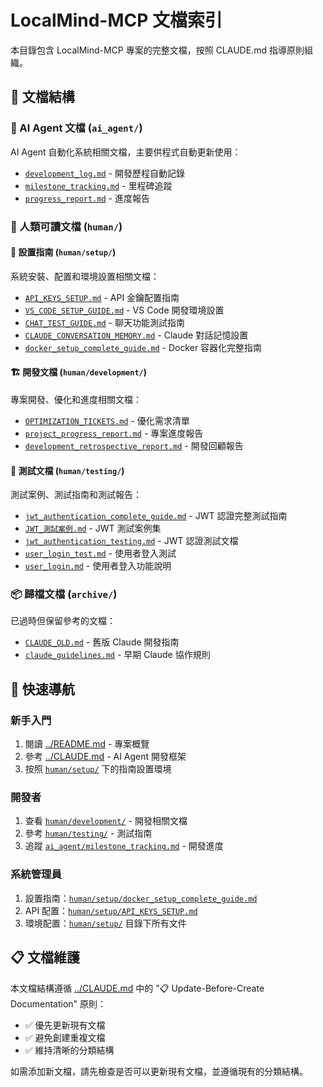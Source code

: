 # LocalMind-MCP 文檔索引

本目錄包含 LocalMind-MCP 專案的完整文檔，按照 CLAUDE.md 指導原則組織。

## 📁 文檔結構

### 🤖 AI Agent 文檔 (`ai_agent/`)
AI Agent 自動化系統相關文檔，主要供程式自動更新使用：

- [`development_log.md`](ai_agent/development_log.md) - 開發歷程自動記錄
- [`milestone_tracking.md`](ai_agent/milestone_tracking.md) - 里程碑追蹤
- [`progress_report.md`](ai_agent/progress_report.md) - 進度報告

### 👥 人類可讀文檔 (`human/`)

#### 🔧 設置指南 (`human/setup/`)
系統安裝、配置和環境設置相關文檔：

- [`API_KEYS_SETUP.md`](human/setup/API_KEYS_SETUP.md) - API 金鑰配置指南
- [`VS_CODE_SETUP_GUIDE.md`](human/setup/VS_CODE_SETUP_GUIDE.md) - VS Code 開發環境設置
- [`CHAT_TEST_GUIDE.md`](human/setup/CHAT_TEST_GUIDE.md) - 聊天功能測試指南
- [`CLAUDE_CONVERSATION_MEMORY.md`](human/setup/CLAUDE_CONVERSATION_MEMORY.md) - Claude 對話記憶設置
- [`docker_setup_complete_guide.md`](human/setup/docker_setup_complete_guide.md) - Docker 容器化完整指南

#### 🏗️ 開發文檔 (`human/development/`)
專案開發、優化和進度相關文檔：

- [`OPTIMIZATION_TICKETS.md`](human/development/OPTIMIZATION_TICKETS.md) - 優化需求清單
- [`project_progress_report.md`](human/development/project_progress_report.md) - 專案進度報告
- [`development_retrospective_report.md`](human/development/development_retrospective_report.md) - 開發回顧報告

#### 🧪 測試文檔 (`human/testing/`)
測試案例、測試指南和測試報告：

- [`jwt_authentication_complete_guide.md`](human/testing/jwt_authentication_complete_guide.md) - JWT 認證完整測試指南
- [`JWT_測試案例.md`](human/testing/JWT_測試案例.md) - JWT 測試案例集
- [`jwt_authentication_testing.md`](human/testing/jwt_authentication_testing.md) - JWT 認證測試文檔
- [`user_login_test.md`](human/testing/user_login_test.md) - 使用者登入測試
- [`user_login.md`](human/testing/user_login.md) - 使用者登入功能說明

### 📦 歸檔文檔 (`archive/`)
已過時但保留參考的文檔：

- [`CLAUDE_OLD.md`](archive/CLAUDE_OLD.md) - 舊版 Claude 開發指南
- [`claude_guidelines.md`](archive/claude_guidelines.md) - 早期 Claude 協作規則

## 🔗 快速導航

### 新手入門
1. 閱讀 [../README.md](../README.md) - 專案概覽
2. 參考 [../CLAUDE.md](../CLAUDE.md) - AI Agent 開發框架
3. 按照 [`human/setup/`](human/setup/) 下的指南設置環境

### 開發者
1. 查看 [`human/development/`](human/development/) - 開發相關文檔
2. 參考 [`human/testing/`](human/testing/) - 測試指南
3. 追蹤 [`ai_agent/milestone_tracking.md`](ai_agent/milestone_tracking.md) - 開發進度

### 系統管理員
1. 設置指南：[`human/setup/docker_setup_complete_guide.md`](human/setup/docker_setup_complete_guide.md)
2. API 配置：[`human/setup/API_KEYS_SETUP.md`](human/setup/API_KEYS_SETUP.md)
3. 環境配置：[`human/setup/`](human/setup/) 目錄下所有文件

## 📋 文檔維護

本文檔結構遵循 [../CLAUDE.md](../CLAUDE.md) 中的 "📋 Update-Before-Create Documentation" 原則：
- ✅ 優先更新現有文檔
- ✅ 避免創建重複文檔
- ✅ 維持清晰的分類結構

如需添加新文檔，請先檢查是否可以更新現有文檔，並遵循現有的分類結構。